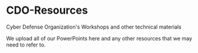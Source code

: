 # CDO-Resources
Cyber Defense Organization's Workshops and other technical materials

We upload all of our PowerPoints here and any other resources that we may need to refer to.

